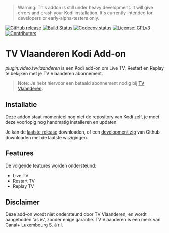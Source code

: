 > Warning: This addon is still under heavy development. It will give errors and crash your Kodi installation.
> It's currently intended for developers or early-alpha-testers only.

[![GitHub release](https://img.shields.io/github/release/add-ons/plugin.video.tvvlaanderen.svg?include_prereleases)](https://github.com/add-ons/plugin.video.tvvlaanderen/releases)
[![Build Status](https://img.shields.io/github/workflow/status/add-ons/plugin.video.tvvlaanderen/CI/master)](https://github.com/add-ons/plugin.video.tvvlaanderen/actions?query=branch%3Amaster)
[![Codecov status](https://img.shields.io/codecov/c/github/add-ons/plugin.video.tvvlaanderen/master)](https://codecov.io/gh/add-ons/plugin.video.tvvlaanderen/branch/master)
[![License: GPLv3](https://img.shields.io/badge/License-GPLv3-yellow.svg)](https://opensource.org/licenses/GPL-3.0)
[![Contributors](https://img.shields.io/github/contributors/add-ons/plugin.video.tvvlaanderen.svg)](https://github.com/add-ons/plugin.video.tvvlaanderen/graphs/contributors)

# TV Vlaanderen Kodi Add-on

*plugin.video.tvvlaanderen* is een Kodi add-on om Live TV, Restart en Replay te bekijken met je TV Vlaanderen abonnement. 

> Note: Je hebt hiervoor een betaald abonnement nodig bij [TV Vlaanderen](https://www.tv-vlaanderen.be/).

## Installatie

Deze addon staat momenteel nog niet de repository van Kodi zelf, je moet deze voorlopig nog handmatig installeren en updaten.

Je kan de [laatste release](https://github.com/add-ons/plugin.video.tvvlaanderen/releases) downloaden, of een [development zip](https://github.com/add-ons/plugin.video.tvvlaanderen/archive/master.zip) van Github downloaden met de laatste wijzigingen.

## Features

De volgende features worden ondersteund:
* Live TV
* Restart TV
* Replay TV

## Disclaimer

Deze add-on wordt niet ondersteund door TV Vlaanderen, en wordt aangeboden 'as is', zonder enige garantie.
TV Vlaanderen is een merk van Canal+ Luxembourg S. à r.l.
